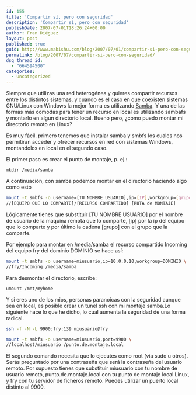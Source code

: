 ```yaml
---
id: 155
title: 'Compartir sí, pero con seguridad'
description: 'Compartir sí, pero con seguridad'
publishDate: 2007-07-01T18:26:24+00:00
author: Fran Diéguez
layout: post
published: true
guid: http://www.mabishu.com/blog/2007/07/01/compartir-si-pero-con-seguridad/
permalink: /blog/2007/07/compartir-si-pero-con-seguridad/
dsq_thread_id:
  - "664594500"
categories:
  - Uncategorized
---
```

<p class="subhd">Siempre que utilizas una red heterogénea y quieres compartir recursos entre los distintos sistemas, y cuando es el caso en que coexisten sistemas GNU/Linux con Windows la mejor forma es utilizando <a title="Samba - compartiendo recursos con Windows" href="http://us3.samba.org/samba/">Samba</a>. Y una de las formas más comodas para tener un recurso en local es utilizando sambafs y montarlo en algun directorio local. Bueno pero, ¿como puedo montar mi directorio remoto en Linux?</p>
<p class="subhd">Es muy fácil. primero tenemos que instalar samba y smbfs los cuales nos permitiran acceder y ofrecer recursos en red con sistemas Windows, montandolos en local en el segundo caso.</p>
<p class="subhd">El primer paso es crear el punto de montaje, p. ej.:</p>

```mkdir /media/samba```

A continuación, con samba podemos montar en el directorio haciendo algo como esto

```bash
mount -t smbfs -o username=[TU NOMBRE USUARIO],ip=[IP],workgroup=[grupo] \
//[EQUIPO QUE LO COMPARTE]/[RECURSO COMPARTIDO] [RUTA de MONTAJE]
```

Lógicamente tienes que substituir [TU NOMBRE USUARIO] por el nombre de usuario de la maquina remota que lo comparte,  [ip] por la ip del equipo que lo comparte y por último la cadena [grupo] con el grupo que la comparte.

Por ejemplo para montar en /media/samba el recurso compartido Incoming del equipo fry del dominio DOMINIO se hace así:

```bash
mount -t smbfs -o username=miusuario,ip=10.0.0.10,workgroup=DOMINIO \
//fry/Incoming /media/samba
```

Para desmontar el directorio, escribe:

```umount /mnt/myhome```

Y si eres uno de los mios, personas paranoicas con la seguridad aunque sea en local, es posible crear un tunel ssh con mi montaje samba.Lo siguiente hace lo que he dicho, lo cual aumenta la seguridad de una forma radical.

```bash
ssh -f -N -L 9900:fry:139 miusuario@fry
```

```bash
mount -t smbfs -o username=miusuario,port=9900 \
//localhost/miusuario /punto.de.montaje.local
```

El segundo comando necesita que lo ejecutes como root (via sudo u otros). Serás preguntado por una contraseña que será  la contraseña del usuario remoto. Por supuesto tienes que substituir miusuario con tu nombre de usuario remoto, punto.de.montaje.local con tu punto de montaje local Linux, y fry con tu servidor de ficheros remoto. Puedes utilizar un puerto local distinto al 9900.
